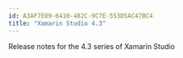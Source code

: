 ```yaml
---
id: A3AF7E09-6410-482C-9C7E-553D5AC47BC4
title: "Xamarin Studio 4.3"
---
```


Release notes for the 4.3 series of Xamarin Studio
